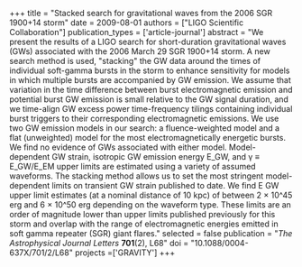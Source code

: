 +++
title = "Stacked search for gravitational waves from the 2006 SGR 1900+14 storm"
date = 2009-08-01
authors = ["LIGO Scientific Collaboration"]
publication_types = ['article-journal']
abstract = "We present the results of a LIGO search for short-duration gravitational waves (GWs) associated with the 2006 March 29 SGR 1900+14 storm. A new search method is used, \"stacking\" the GW data around the times of individual soft-gamma bursts in the storm to enhance sensitivity for models in which multiple bursts are accompanied by GW emission. We assume that variation in the time difference between burst electromagnetic emission and potential burst GW emission is small relative to the GW signal duration, and we time-align GW excess power time-frequency tilings containing individual burst triggers to their corresponding electromagnetic emissions. We use two GW emission models in our search: a fluence-weighted model and a flat (unweighted) model for the most electromagnetically energetic bursts. We find no evidence of GWs associated with either model. Model-dependent GW strain, isotropic GW emission energy E_GW, and γ ≡ E_GW/E_EM upper limits are estimated using a variety of assumed waveforms. The stacking method allows us to set the most stringent model-dependent limits on transient GW strain published to date. We find E GW upper limit estimates (at a nominal distance of 10 kpc) of between 2 × 10^45 erg and 6 × 10^50 erg depending on the waveform type. These limits are an order of magnitude lower than upper limits published previously for this storm and overlap with the range of electromagnetic energies emitted in soft gamma repeater (SGR) giant flares."
selected = false
publication = "*The Astrophysical Journal Letters* **701**(2), L68"
doi = "10.1088/0004-637X/701/2/L68"
projects =['GRAVITY']
+++

